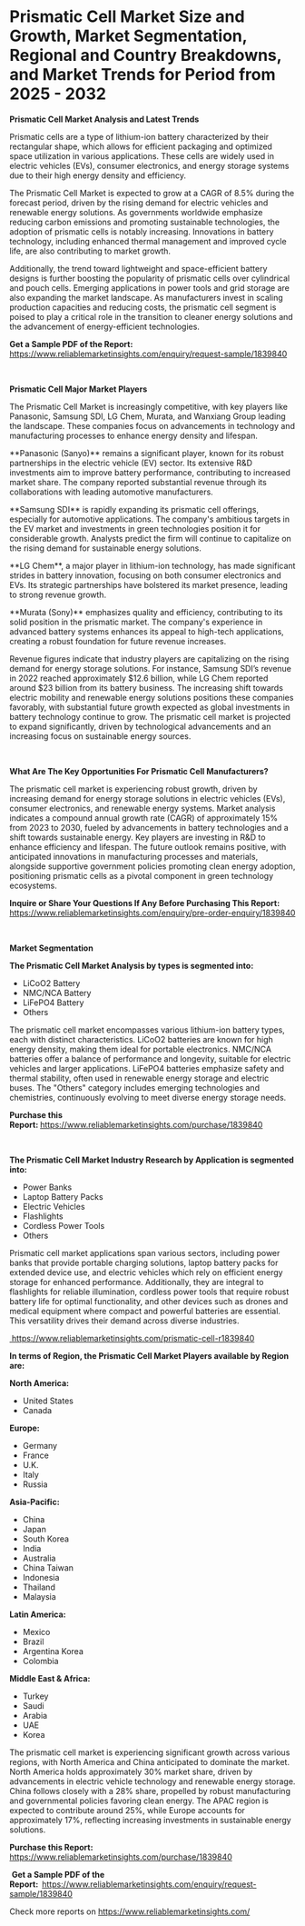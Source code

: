 <p><h1>Prismatic Cell Market Size and Growth, Market Segmentation, Regional and Country Breakdowns, and Market Trends for Period from 2025 -  2032</h1></p><p><strong>Prismatic Cell Market Analysis and Latest Trends</strong></p>
<p><p>Prismatic cells are a type of lithium-ion battery characterized by their rectangular shape, which allows for efficient packaging and optimized space utilization in various applications. These cells are widely used in electric vehicles (EVs), consumer electronics, and energy storage systems due to their high energy density and efficiency.</p><p>The Prismatic Cell Market is expected to grow at a CAGR of 8.5% during the forecast period, driven by the rising demand for electric vehicles and renewable energy solutions. As governments worldwide emphasize reducing carbon emissions and promoting sustainable technologies, the adoption of prismatic cells is notably increasing. Innovations in battery technology, including enhanced thermal management and improved cycle life, are also contributing to market growth.</p><p>Additionally, the trend toward lightweight and space-efficient battery designs is further boosting the popularity of prismatic cells over cylindrical and pouch cells. Emerging applications in power tools and grid storage are also expanding the market landscape. As manufacturers invest in scaling production capacities and reducing costs, the prismatic cell segment is poised to play a critical role in the transition to cleaner energy solutions and the advancement of energy-efficient technologies.</p></p>
<p><strong>Get a Sample PDF of the Report:&nbsp;</strong> <a href="https://www.reliablemarketinsights.com/enquiry/request-sample/1839840?utm_campaign=2135&utm_medium=2&utm_source=Github&utm_content=ia&utm_term=13022025&utm_id=prismatic-cell">https://www.reliablemarketinsights.com/enquiry/request-sample/1839840</a></p>
<p>&nbsp;</p>
<p><strong>Prismatic Cell Major Market Players</strong></p>
<p><p>The Prismatic Cell Market is increasingly competitive, with key players like Panasonic, Samsung SDI, LG Chem, Murata, and Wanxiang Group leading the landscape. These companies focus on advancements in technology and manufacturing processes to enhance energy density and lifespan.</p><p>**Panasonic (Sanyo)** remains a significant player, known for its robust partnerships in the electric vehicle (EV) sector. Its extensive R&D investments aim to improve battery performance, contributing to increased market share. The company reported substantial revenue through its collaborations with leading automotive manufacturers.</p><p>**Samsung SDI** is rapidly expanding its prismatic cell offerings, especially for automotive applications. The company's ambitious targets in the EV market and investments in green technologies position it for considerable growth. Analysts predict the firm will continue to capitalize on the rising demand for sustainable energy solutions.</p><p>**LG Chem**, a major player in lithium-ion technology, has made significant strides in battery innovation, focusing on both consumer electronics and EVs. Its strategic partnerships have bolstered its market presence, leading to strong revenue growth.</p><p>**Murata (Sony)** emphasizes quality and efficiency, contributing to its solid position in the prismatic market. The company's experience in advanced battery systems enhances its appeal to high-tech applications, creating a robust foundation for future revenue increases.</p><p>Revenue figures indicate that industry players are capitalizing on the rising demand for energy storage solutions. For instance, Samsung SDI’s revenue in 2022 reached approximately $12.6 billion, while LG Chem reported around $23 billion from its battery business. The increasing shift towards electric mobility and renewable energy solutions positions these companies favorably, with substantial future growth expected as global investments in battery technology continue to grow. The prismatic cell market is projected to expand significantly, driven by technological advancements and an increasing focus on sustainable energy sources.</p></p>
<p>&nbsp;</p>
<p><strong>What Are The Key Opportunities For Prismatic Cell Manufacturers?</strong></p>
<p><p>The prismatic cell market is experiencing robust growth, driven by increasing demand for energy storage solutions in electric vehicles (EVs), consumer electronics, and renewable energy systems. Market analysis indicates a compound annual growth rate (CAGR) of approximately 15% from 2023 to 2030, fueled by advancements in battery technologies and a shift towards sustainable energy. Key players are investing in R&D to enhance efficiency and lifespan. The future outlook remains positive, with anticipated innovations in manufacturing processes and materials, alongside supportive government policies promoting clean energy adoption, positioning prismatic cells as a pivotal component in green technology ecosystems.</p></p>
<p><strong>Inquire or Share Your Questions If Any Before Purchasing This Report:</strong> <a href="https://www.reliablemarketinsights.com/enquiry/pre-order-enquiry/1839840?utm_campaign=2135&utm_medium=2&utm_source=Github&utm_content=ia&utm_term=13022025&utm_id=prismatic-cell">https://www.reliablemarketinsights.com/enquiry/pre-order-enquiry/1839840</a></p>
<p>&nbsp;</p>
<p><strong>Market Segmentation</strong></p>
<p><strong>The Prismatic Cell Market Analysis by types is segmented into:</strong></p>
<p><ul><li>LiCoO2 Battery</li><li>NMC/NCA Battery</li><li>LiFePO4 Battery</li><li>Others</li></ul></p>
<p><p>The prismatic cell market encompasses various lithium-ion battery types, each with distinct characteristics. LiCoO2 batteries are known for high energy density, making them ideal for portable electronics. NMC/NCA batteries offer a balance of performance and longevity, suitable for electric vehicles and larger applications. LiFePO4 batteries emphasize safety and thermal stability, often used in renewable energy storage and electric buses. The "Others" category includes emerging technologies and chemistries, continuously evolving to meet diverse energy storage needs.</p></p>
<p><strong>Purchase this Report:&nbsp;</strong><a href="https://www.reliablemarketinsights.com/purchase/1839840?utm_campaign=2135&utm_medium=2&utm_source=Github&utm_content=ia&utm_term=13022025&utm_id=prismatic-cell">https://www.reliablemarketinsights.com/purchase/1839840</a></p>
<p>&nbsp;</p>
<p><strong>The Prismatic Cell Market Industry Research by Application is segmented into:</strong></p>
<p><ul><li>Power Banks</li><li>Laptop Battery Packs</li><li>Electric Vehicles</li><li>Flashlights</li><li>Cordless Power Tools</li><li>Others</li></ul></p>
<p><p>Prismatic cell market applications span various sectors, including power banks that provide portable charging solutions, laptop battery packs for extended device use, and electric vehicles which rely on efficient energy storage for enhanced performance. Additionally, they are integral to flashlights for reliable illumination, cordless power tools that require robust battery life for optimal functionality, and other devices such as drones and medical equipment where compact and powerful batteries are essential. This versatility drives their demand across diverse industries.</p></p>
<p><a href="https://www.reliablemarketinsights.com/prismatic-cell-r1839840?utm_campaign=2135&utm_medium=2&utm_source=Github&utm_content=ia&utm_term=13022025&utm_id=prismatic-cell">&nbsp;https://www.reliablemarketinsights.com/prismatic-cell-r1839840</a></p>
<p><strong>In terms of Region, the Prismatic Cell Market Players available by Region are:</strong></p>
<p>
    <p> <strong> North America: </strong>
        <ul>
            <li>United States</li>
            <li>Canada</li>
        </ul>
        </p> 
    <p> <strong> Europe: </strong>
        <ul>
            <li>Germany</li>
            <li>France</li>
            <li>U.K.</li>
            <li>Italy</li>
            <li>Russia</li>
        </ul>
        </p> 
    <p> <strong> Asia-Pacific: </strong>
        <ul>
            <li>China</li>
            <li>Japan</li>
            <li>South Korea</li>
            <li>India</li>
            <li>Australia</li>
            <li>China Taiwan</li>
            <li>Indonesia</li>
            <li>Thailand</li>
            <li>Malaysia</li>
        </ul>
        </p> 
    <p> <strong> Latin America: </strong>
        <ul>
            <li>Mexico</li>
            <li>Brazil</li>
            <li>Argentina Korea</li>
            <li>Colombia</li>
        </ul>
        </p> 
    <p> <strong> Middle East & Africa: </strong>
        <ul>
            <li>Turkey</li>
            <li>Saudi</li>
            <li>Arabia</li>
            <li>UAE</li>
            <li>Korea</li>
        </ul>
    </p>
    </p>
<p><p>The prismatic cell market is experiencing significant growth across various regions, with North America and China anticipated to dominate the market. North America holds approximately 30% market share, driven by advancements in electric vehicle technology and renewable energy storage. China follows closely with a 28% share, propelled by robust manufacturing and governmental policies favoring clean energy. The APAC region is expected to contribute around 25%, while Europe accounts for approximately 17%, reflecting increasing investments in sustainable energy solutions.</p></p>
<p><strong>Purchase this Report: </strong><a href="https://www.reliablemarketinsights.com/purchase/1839840?utm_campaign=2135&utm_medium=2&utm_source=Github&utm_content=ia&utm_term=13022025&utm_id=prismatic-cell">https://www.reliablemarketinsights.com/purchase/1839840</a></p>
<p>&nbsp;<strong>Get a Sample PDF of the Report:&nbsp;&nbsp;</strong><a href="https://www.reliablemarketinsights.com/enquiry/request-sample/1839840?utm_campaign=2135&utm_medium=2&utm_source=Github&utm_content=ia&utm_term=13022025&utm_id=prismatic-cell">https://www.reliablemarketinsights.com/enquiry/request-sample/1839840</a></p>
<p><strong></strong></p>
<p>Check more reports on <a href="https://www.reliablemarketinsights.com/?utm_campaign=2135&utm_medium=2&utm_source=Github&utm_content=ia&utm_term=13022025&utm_id=prismatic-cell">https://www.reliablemarketinsights.com/</a></p>